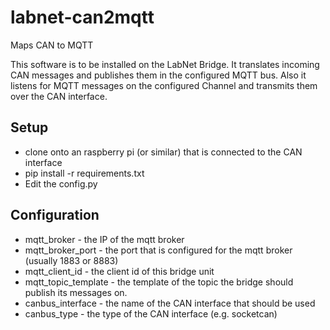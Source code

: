 # labnet-can2mqtt
Maps CAN to MQTT

This software is to be installed on the LabNet Bridge. It translates incoming CAN messages and publishes them in the configured MQTT bus. Also it listens for MQTT messages on the configured Channel and transmits them over the CAN interface. 


## Setup

* clone onto an raspberry pi (or similar) that is connected to the CAN interface 
* pip install -r requirements.txt
* Edit the config.py


## Configuration 

* mqtt_broker - the IP of the mqtt broker
* mqtt_broker_port - the port that is configured for the mqtt broker (usually 1883 or 8883)
* mqtt_client_id - the client id of this bridge unit
* mqtt_topic_template - the template of the topic the bridge should publish its messages on.
* canbus_interface - the name of the CAN interface that should be used
* canbus_type - the type of the CAN interface (e.g. socketcan) 
